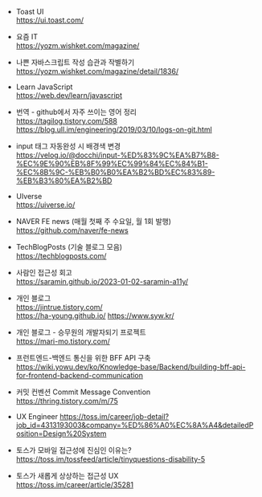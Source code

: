 * Toast UI   
<https://ui.toast.com/>

* 요즘 IT   
<https://yozm.wishket.com/magazine/>

* 나쁜 자바스크립트 작성 습관과 작별하기   
<https://yozm.wishket.com/magazine/detail/1836/>

* Learn JavaScript  
<https://web.dev/learn/javascript>

* 번역 - github에서 자주 쓰이는 영어 정리   
<https://tagilog.tistory.com/588>   
<https://blog.ull.im/engineering/2019/03/10/logs-on-git.html> 

* input 태그 자동완성 시 배경색 변경     
<https://velog.io/@docchi/input-%ED%83%9C%EA%B7%B8-%EC%9E%90%EB%8F%99%EC%99%84%EC%84%B1-%EC%8B%9C-%EB%B0%B0%EA%B2%BD%EC%83%89-%EB%B3%80%EA%B2%BD>

* UIverse   
<https://uiverse.io/>

* NAVER FE news (매월 첫째 주 수요일, 월 1회 발행)    
<https://github.com/naver/fe-news>

* TechBlogPosts (기술 블로그 모음)    
<https://techblogposts.com/>

* 사람인 접근성 회고    
<https://saramin.github.io/2023-01-02-saramin-a11y/>

* 개인 블로그   
<https://jintrue.tistory.com/>   
<https://ha-young.github.io/>
<https://www.syw.kr/>

* 개인 블로그 - 승무원의 개발자되기 프로젝트   
<https://mari-mo.tistory.com/>

* 프런트엔드-백엔드 통신을 위한 BFF API 구축   
<https://wiki.yowu.dev/ko/Knowledge-base/Backend/building-bff-api-for-frontend-backend-communication>

* 커밋 컨벤션 Commit Message Convention  
<https://thring.tistory.com/m/75>

* UX Engineer 
<https://toss.im/career/job-detail?job_id=4313193003&company=%ED%86%A0%EC%8A%A4&detailedPosition=Design%20System>

* 토스가 모바일 접근성에 진심인 이유는?   
<https://toss.im/tossfeed/article/tinyquestions-disability-5>

* 토스가 새롭게 상상하는 접근성 UX   
<https://toss.im/career/article/35281>
